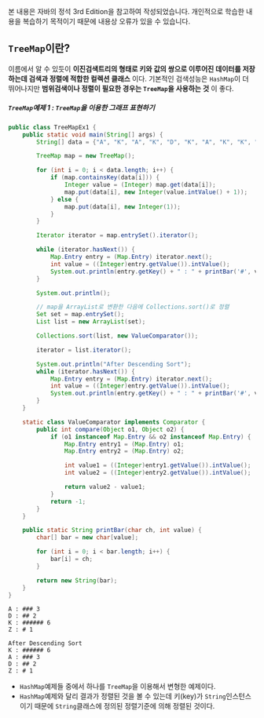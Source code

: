 본 내용은 자바의 정석 3rd Edition을 참고하여 작성되었습니다. 개인적으로 학습한 내용을 복습하기 목적이기 때문에 내용상 오류가 있을 수 있습니다.

## `TreeMap`이란?
이름에서 알 수 있듯이 **이진검색트리의 형태로 키와 값의 쌍으로 이루어진 데이터를 저장하는데 검색과 정렬에 적합한 컬렉션 클래스** 이다. 기본적인 검색성능은 `HashMap`이 더 뛰어나지만 **범위검색이나 정렬이 필요한 경우는 `TreeMap`을 사용하는 것** 이 좋다.

##### `TreeMap`예제 1 : `TreeMap`을 이용한 그래프 표현하기
```java
public class TreeMapEx1 {
    public static void main(String[] args) {
        String[] data = {"A", "K", "A", "K", "D", "K", "A", "K", "K", "K", "Z", "D"};

        TreeMap map = new TreeMap();

        for (int i = 0; i < data.length; i++) {
            if (map.containsKey(data[i])) {
                Integer value = (Integer) map.get(data[i]);
                map.put(data[i], new Integer(value.intValue() + 1));
            } else {
                map.put(data[i], new Integer(1));
            }
        }

        Iterator iterator = map.entrySet().iterator();

        while (iterator.hasNext()) {
            Map.Entry entry = (Map.Entry) iterator.next();
            int value = ((Integer)entry.getValue()).intValue();
            System.out.println(entry.getKey() + " : " + printBar('#', value) + " " + value);
        }

        System.out.println();

        // map을 ArrayList로 변환한 다음에 Collections.sort()로 정렬
        Set set = map.entrySet();
        List list = new ArrayList(set);

        Collections.sort(list, new ValueComparator());

        iterator = list.iterator();

        System.out.println("After Descending Sort");
        while (iterator.hasNext()) {
            Map.Entry entry = (Map.Entry) iterator.next();
            int value = ((Integer)entry.getValue()).intValue();
            System.out.println(entry.getKey() + " : " + printBar('#', value) + " " + value);
        }
    }

    static class ValueComparator implements Comparator {
        public int compare(Object o1, Object o2) {
            if (o1 instanceof Map.Entry && o2 instanceof Map.Entry) {
                Map.Entry entry1 = (Map.Entry) o1;
                Map.Entry entry2 = (Map.Entry) o2;

                int value1 = ((Integer)entry1.getValue()).intValue();
                int value2 = ((Integer)entry2.getValue()).intValue();

                return value2 - value1;
            }
            return -1;
        }
    }

    public static String printBar(char ch, int value) {
        char[] bar = new char[value];

        for (int i = 0; i < bar.length; i++) {
            bar[i] = ch;
        }

        return new String(bar);
    }
}
```
```
A : ### 3
D : ## 2
K : ###### 6
Z : # 1

After Descending Sort
K : ###### 6
A : ### 3
D : ## 2
Z : # 1
```
- `HashMap`예제들 중에서 하나를 `TreeMap`을 이용해서 변형한 예제이다.
- `HashMap`예제와 달리 결과가 정렬된 것을 볼 수 있는데 키(key)가 `String`인스턴스이기 때문에 `String`클래스에 정의된 정렬기준에 의해 정렬된 것이다.
